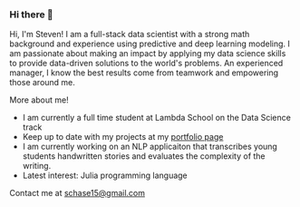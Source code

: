 ### Hi there 👋

Hi, I'm Steven! I am a full-stack data scientist with a strong math background and experience using predictive and deep learning modeling. I am passionate about making an impact by applying my data science skills to provide data-driven solutions to the world's problems. An experienced manager, I know the best results come from teamwork and empowering those around me.

More about me!

- I am currently a full time student at Lambda School on the Data Science track
- Keep up to date with my projects at my [portfolio page](http://steventchase.com)
- I am currently working on an NLP applicaiton that transcribes young students handwritten stories and evaluates the complexity of the writing.
- Latest interest: Julia programming language

Contact me at schase15@gmail.com
